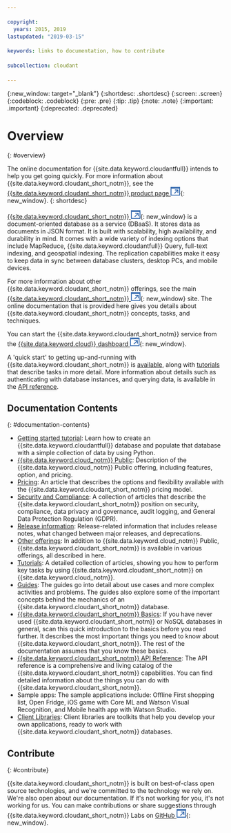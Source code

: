 ```yaml
---

copyright:
  years: 2015, 2019
lastupdated: "2019-03-15"

keywords: links to documentation, how to contribute

subcollection: cloudant

---
```


{:new_window: target="_blank"}
{:shortdesc: .shortdesc}
{:screen: .screen}
{:codeblock: .codeblock}
{:pre: .pre}
{:tip: .tip}
{:note: .note}
{:important: .important}
{:deprecated: .deprecated}

<!-- Acrolinx: 2018-06-01 -->

# Overview
{: #overview}

The online documentation for {{site.data.keyword.cloudantfull}} intends to help you get going quickly. For more information about {{site.data.keyword.cloudant_short_notm}}, see the [{{site.data.keyword.cloudant_short_notm}} product page ![External link icon](images/launch-glyph.svg "External link icon")](https://www.ibm.com/cloud/cloudant){: new_window}.
{: shortdesc}

[{{site.data.keyword.cloudant_short_notm}} ![External link icon](images/launch-glyph.svg "External link icon")](https://www.youtube.com/watch?v=qdMTLK2vYoI){: new_window}
is a document-oriented database as a service (DBaaS).
It stores data as documents in JSON format.
It is built with scalability,
high availability,
and durability in mind.
It comes with a wide variety of indexing options that include MapReduce,
{{site.data.keyword.cloudantfull}} Query,
full-text indexing,
and geospatial indexing.
The replication capabilities make it easy to keep data in sync between database clusters,
desktop PCs,
and mobile devices.

For more information about other {{site.data.keyword.cloudant_short_notm}} offerings,
see the main [{{site.data.keyword.cloudant_short_notm}} ![External link icon](images/launch-glyph.svg "External link icon")](http://www.ibm.com/analytics/us/en/technology/cloud-data-services/cloudant/){: new_window} site.
The online documentation that is provided here gives you
details about {{site.data.keyword.cloudant_short_notm}} concepts,
tasks, and techniques.

You can start the {{site.data.keyword.cloudant_short_notm}} service from the [{{site.data.keyword.cloud}} dashboard ![External link icon](images/launch-glyph.svg "External link icon")](https://cloud.ibm.com/catalog/services/cloudant-nosql-db/){: new_window}.

A 'quick start' to getting up-and-running with {{site.data.keyword.cloudant_short_notm}}
is [available](/docs/services/Cloudant?topic=cloudant-getting-started-with-cloudant#getting-started-with-cloudant),
along with [tutorials](/docs/services/Cloudant?topic=cloudant-creating-an-ibm-cloudant-instance-on-ibm-cloud#creating-an-ibm-cloudant-instance-on-ibm-cloud) that describe tasks in more detail.
More information about details such as authenticating with database instances,
and querying data,
is available in the [API reference](/docs/services/Cloudant?topic=cloudant-api-reference-overview#api-reference-overview).

## Documentation Contents
{: #documentation-contents}

*	[Getting started tutorial](/docs/services/Cloudant?topic=cloudant-getting-started-with-cloudant#getting-started-with-cloudant): Learn how to create an {{site.data.keyword.cloudantfull}} database and populate that database with a simple collection of data by using Python.
*	[{{site.data.keyword.cloud_notm}} Public](/docs/services/Cloudant?topic=cloudant-ibm-cloud-public#ibm-cloud-public): Description of the {{site.data.keyword.cloud_notm}} Public offering, including features, option, and pricing. 
*	[Pricing](/docs/services/Cloudant?topic=cloudant-pricing#pricing): An article that describes the options and flexibility available with the {{site.data.keyword.cloudant_short_notm}} pricing model. 
*	[Security and Compliance](/docs/services/Cloudant?topic=cloudant-security#security): A collection of articles that describe the {{site.data.keyword.cloudant_short_notm}} position on security, compliance, data privacy and governance, audit logging, and General Data Protection Regulation (GDPR).
*	[Release information](/docs/services/Cloudant?topic=cloudant-release-notes#release-notes): Release-related information that includes release notes, what changed between major releases, and deprecations. 
*	[Other offerings](/docs/services/Cloudant?topic=cloudant-ibm-cloud-dedicated#ibm-cloud-dedicated): In addition to {{site.data.keyword.cloud_notm}} Public, {{site.data.keyword.cloudant_short_notm}} is available
	in various offerings,
	all described in here.
* [Tutorials](/docs/services/Cloudant?topic=cloudant-creating-an-ibm-cloudant-instance-on-ibm-cloud#creating-an-ibm-cloudant-instance-on-ibm-cloud): A detailed collection of articles,
  showing you how to perform key tasks by using {{site.data.keyword.cloudant_short_notm}} on {{site.data.keyword.cloud_notm}}.
*	[Guides](/docs/services/Cloudant?topic=cloudant-authorized-curl-acurl-#authorized-curl-acurl-): The guides go into detail about
	use cases and more complex activities and problems.
	The guides also explore some of the important concepts behind the mechanics of an {{site.data.keyword.cloudant_short_notm}} database.
*	[{{site.data.keyword.cloudant_short_notm}} Basics](/docs/services/Cloudant?topic=cloudant-ibm-cloudant-basics#ibm-cloudant-basics): If you have never 		used {{site.data.keyword.cloudant_short_notm}} or NoSQL databases in general,
	scan this quick introduction to the basics before you read further.
	It describes the most important things you need to know about {{site.data.keyword.cloudant_short_notm}}.
	The rest of the documentation assumes that you know these basics.
*	[{{site.data.keyword.cloudant_short_notm}} API Reference](/docs/services/Cloudant?topic=cloudant-api-reference-overview#api-reference-overview): The API reference is a
	comprehensive and living catalog of the {{site.data.keyword.cloudant_short_notm}} capabilities.
	You can find detailed information about the things you can do with {{site.data.keyword.cloudant_short_notm}}.
*	Sample apps: The sample applications include: Offline First shopping list, Open Fridge, iOS game with Core ML and Watson Visual Recognition, and Mobile health app with Watson Studio. 
*	[Client Libraries](/docs/services/Cloudant?topic=cloudant-client-libraries#client-libraries): Client libraries are toolkits that
	help you develop your own applications,
	ready to work with {{site.data.keyword.cloudant_short_notm}} databases.


## Contribute
{: #contribute}

{{site.data.keyword.cloudant_short_notm}} is built on best-of-class open source technologies,
and we're committed to the technology we rely on.
We're also open about our documentation.
If it's not working for you,
it's not working for us.
You can make contributions or share suggestions through
{{site.data.keyword.cloudant_short_notm}} Labs on [GitHub ![External link icon](images/launch-glyph.svg "External link icon")](https://github.com/cloudant-labs/slate){: new_window}.
